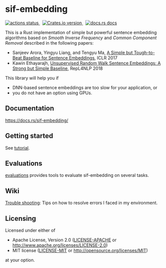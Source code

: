 # sif-embedding

<p align="left">
  <!-- Github Actions -->
  <a href="https://github.com/kampersanda/sif-embedding/actions/workflows/rust.yml?query=branch%3Amain">
    <img src="https://img.shields.io/github/actions/workflow/status/kampersanda/sif-embedding/rust.yml?branch=main&style=flat-square" alt="actions status" />
  </a>
  &nbsp;
  <!-- Version -->
  <a href="https://crates.io/crates/sif-embedding">
    <img src="https://img.shields.io/crates/v/sif-embedding.svg?style=flat-square" alt="Crates.io version" />
  </a>
  &nbsp;
  <!-- Docs -->
  <a href="https://docs.rs/sif-embedding">
    <img src="https://img.shields.io/badge/docs-latest-blue.svg?style=flat-square" alt="docs.rs docs" />
  </a>
</p>

This is a Rust implementation of simple but powerful sentence embedding algorithms based on
*Smooth Inverse Frequency* and *Common Component Removal* described in the following papers:

 - Sanjeev Arora, Yingyu Liang, and Tengyu Ma,
   [A Simple but Tough-to-Beat Baseline for Sentence Embeddings](https://openreview.net/forum?id=SyK00v5xx),
   ICLR 2017
 - Kawin Ethayarajh,
   [Unsupervised Random Walk Sentence Embeddings: A Strong but Simple Baseline](https://aclanthology.org/W18-3012/),
   RepL4NLP 2018

This library will help you if

 - DNN-based sentence embeddings are too slow for your application, or
 - you do not have an option using GPUs.

## Documentation

https://docs.rs/sif-embedding/

## Getting started

See [tutorial](./tutorial).

## Evaluations

[evaluations](./evaluations/) provides tools to evaluate sif-embedding on several tasks.

## Wiki

[Trouble shooting](https://github.com/kampersanda/sif-embedding/wiki/Trouble-shooting): Tips on how to resolve errors I faced in my environment.

## Licensing

Licensed under either of

 * Apache License, Version 2.0
   ([LICENSE-APACHE](LICENSE-APACHE) or http://www.apache.org/licenses/LICENSE-2.0)
 * MIT license
   ([LICENSE-MIT](LICENSE-MIT) or http://opensource.org/licenses/MIT)

at your option.
